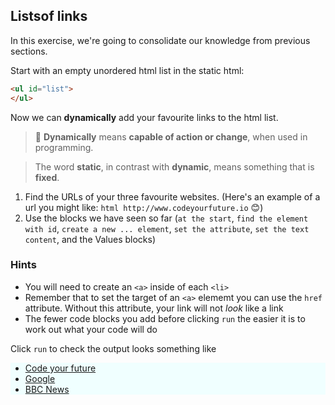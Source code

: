 ## Listsof links
 

In this exercise, we're going to consolidate our knowledge from previous sections.


Start with an empty unordered html list in the static html:

```html
<ul id="list">
</ul>
```

Now we can **dynamically** add your favourite links to the html list. 
> 🔑 **Dynamically** means **capable of action or change**, when used in programming.

> The word **static**, in contrast with **dynamic**, means something that is **fixed**.


1. Find the URLs of your three favourite websites. (Here's an example of a url you might like: ```html http://www.codeyourfuture.io``` 😊)
2. Use the blocks we have seen so far (`at the start`, `find the element with id`, `create a new ... element`, `set the attribute`, `set the text content`, and the Values blocks)


### Hints

- You will need to create an <code>&lt;a&gt;</code> inside of each <code>&lt;li&gt;</code></li>
- Remember that to set the target of an `<a>` elememt you can use the `href` attribute. Without this attribute, your link will not _look_ like a link
- The fewer code blocks you add before clicking `run` the easier it is to work out what your code will do

<span class="test-checkbox"></span>Click `run` to check the output looks something like


<ul style="background-color: azure;">
  <li><a href="http://www.codeyourfuture.io">Code your future</a></li> 
  <li><a href="http://www.google.com">Google</a></li>
  <li><a href="http://news.bbc.co.uk">BBC News</a></li>
</ul>


